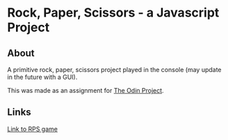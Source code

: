 # Rock, Paper, Scissors - a Javascript Project

## About

A primitive rock, paper, scissors project played in the console (may update in the future with a GUI).

This was made as an assignment for [The Odin Project](https://www.theodinproject.com).

## Links

[Link to RPS game](https://joshjyu.github.io/rock-paper-scissors/)
